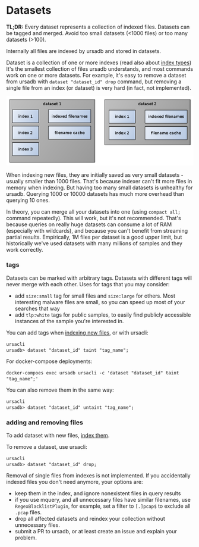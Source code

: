 # Datasets

**TL;DR:** Every dataset represents a collection of indexed files. Datasets can be
tagged and merged. Avoid too small datasets (<1000 files) or too many datasets (>100).

Internally all files are indexed by ursadb and stored in datasets.

Dataset is a collection of one or more indexes (read also about
[index types](./indextypes.md)) It's the smallest collection of files
ursadb understands, and most commands work on one or more datasets.
For example, it's easy to remove a dataset from ursadb
with `dataset "dataset_id" drop` command, but removing a single file from
an index (or dataset) is very hard (in fact, not implemented).

![](./dataset.png)

When indexing new files, they are initially saved as very small datasets -
usually smaller than 1000 files. That's because indexer can't fit more files
in memory when indexing. But having too many small datasets is unhealthy for
ursadb. Querying 1000 or 10000 datasets has much more overhead than querying 10 ones.

In theory, you can merge all your datasets into one (using `compact all;` command
repeatedly). This will work, but it's not recommended. That's because
queries on really huge datasets can consume a lot of RAM (especially with
wildcards), and because you can't benefit from streaming partial results.
Empirically, 1M files per dataset is a good upper limit, but historically we've
used datasets with many millions of samples and they work correctly.

### tags

Datasets can be marked with arbitrary tags. Datasets with different tags will
never merge with each other. Uses for tags that you may consider:

- add `size:small` tag for small files and `size:large` for others. Most interesting
    malware files are small, so you can speed up most of your searches that way
- add `tlp:white` tags for public samples, to easily find publicly accessible
    instances of the sample you're interested in.

You can add tags when [indexing new files](./indexing.md), or with ursacli:

```
ursacli
ursadb> dataset "dataset_id" taint "tag_name";
```

For docker-compose deployments:


```
docker-compoes exec ursadb ursacli -c 'dataset "dataset_id" taint "tag_name";'
```

You can also remove them in the same way:

```
ursacli
ursadb> dataset "dataset_id" untaint "tag_name";
```

### adding and removing files

To add dataset with new files, [index them](./indexing.md).

To remove a dataset, use ursacli:

```
ursacli
ursadb> dataset "dataset_id" drop;
```

Removal of single files from indexes is not implemented. If you accidentally indexed files you
don't need anymore, your options are:

 - keep them in the index, and ignore nonexistent files in query results
 - if you use mquery, and all unnecessary files have similar filenames, use `RegexBlacklistPlugin`,
   for example, set a filter to `[.]pcap$` to exclude all `.pcap` files.
 - drop all affected datasets and reindex your collection without unnecessary files.
 - submit a PR to ursadb, or at least create an issue and explain your problem.
